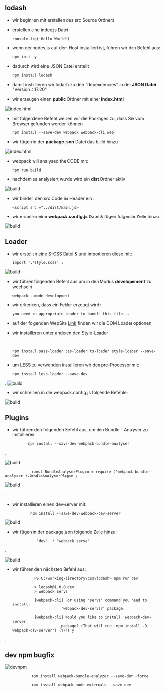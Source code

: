 ## lodash
-   wir beginnen mit erstellen des src Source Ordners
-   erstellen eine index.js Datei

        console.log('Hello World')

-   wenn der nodes.js auf dem Host installiert ist, führen wir den Befehl aus:

        npm init -y

-   dadurch wird eine JSON Datei erstellt

        npm install lodash

-   damit installieren  wir lodash zu den "dependencies" in der **JSON Datei** "Version 4.17.20"

-   wir erzeugen einen **public** Ordner mit einer **index.html**

![index.html](./screens/index.jpg)

-   mit folgendene Befehl weisen wir die Packages zu, dass Sie vom Browser gefunden werden können

        npm install --save-dev webpack webpack-cli web

-   wir fügen in der **package.json** Datei das build hinzu

![index.html](./screens/package.json-build.jpg)

-   webpack will analysed the CODE mit:

        npm run build

-   nachdem es analysiert wurde wird ein **dist** Ordner aktiv

![build](./screens/build.jpg)
-   wir binden den src Code im Header ein :

        <script src ="../dist/main.js>

-   wir erstellen eine **webpack.config.js** Datei & fügen folgende Zeile hinzu

![build](./screens/webpack.jpg)

## Loader
-   wir erstellen eine S-CSS Datei & und importieren diese mit:

        import './style.scss' ;

![build](./screens/scss.jpg)

-   wir führen folgenden Befehl aus um in den Modus **developement** zu wechseln
                
        webpack --mode development

-   wir erkennen, dass ein Fehler erzeugt wird :

        you need an appropriate loader to handle this file...

-   auf der folgenden WebSite  [Link](https://webpack.js.org/)
finden wir die DOM Loader optionen
-   wir installieren unter anderen den [Style-Loader](https://webpack.js.org/concepts/loaders/)
        

    .

        npm install sass-loader css-loader ts-loader style-loader --save-dev
        

-    um LESS zu verwenden installieren wir den pre-Processor mit:

         npm install less-loader --save-dev
.
       ![build](./screens/LESS.jpg)



-   wir schreiben in die webpack.config.js folgende Befehle:

![build](./screens/module-rules.jpg)


## Plugins

-    wir führen den folgenden Befehl aus, um den Bundle - Analyser zu installieren

        
                npm install --save-dev webpack-bundle-analyser
.

![build](./screens/analyser.jpg)

                const BundleAnalyserPlugin = require ('webpack-bundle-analyser').BundleAnalyserPlugin ;


![build](./screens/plugin.jpg)

.

-   wir installieren einen dev-server mit:

                npm install --save-dev-webpack-dev-server

![build](./screens/devServer.jpg)

-    wir fügen in der package.json folgende Zeile hinzu:

                    "dev"  : "webpack serve"
.

![build](./screens/package.json-dev.jpg)

- wir führen den nächsten Befehl aus:

                PS C:\working-directory\css\lodash> npm run dev

                > lodash@1.0.0 dev
                > webpack serve   

                [webpack-cli] For using 'serve' command you need to install:
                            'webpack-dev-server' package.
                
                [webpack-cli] Would you like to install 'webpack-dev-server'
                            package? (That will run 'npm install -D webpack-dev-server') (Y/n) y

.

## dev npm  bugfix

![devnpm](./screens/devnpm.JPG)


                npm install webpack-bundle-analyzer --save-dev -force

                npm install webpack-node-externals --save-dev






